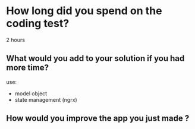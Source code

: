 # How long did you spend on the coding test?

2 hours
## What would you add to your solution if you had more time?

use: 
- model object
- state management (ngrx)	

## How would you improve the app you just made ?


